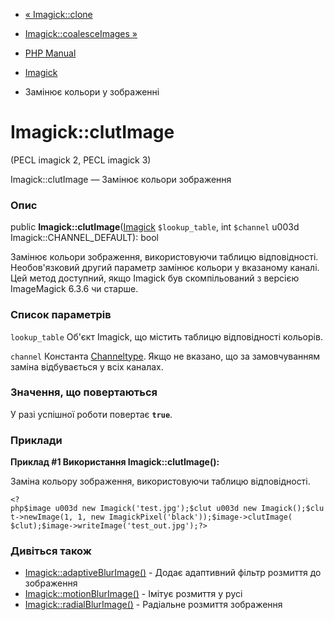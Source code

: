 - [« Imagick::clone](imagick.clone.md)
- [Imagick::coalesceImages »](imagick.coalesceimages.md)

- [PHP Manual](index.md)
- [Imagick](class.imagick.md)
- Замінює кольори у зображенні

# Imagick::clutImage

(PECL imagick 2, PECL imagick 3)

Imagick::clutImage — Замінює кольори зображення

### Опис

public **Imagick::clutImage**([Imagick](class.imagick.md)
`$lookup_table`, int `$channel` u003d Imagick::CHANNEL_DEFAULT): bool

Замінює кольори зображення, використовуючи таблицю відповідності.
Необов'язковий другий параметр замінює кольори у вказаному каналі. Цей
метод доступний, якщо Imagick був скомпільований з версією ImageMagick
6.3.6 чи старше.

### Список параметрів

`lookup_table`
Об'єкт Imagick, що містить таблицю відповідності кольорів.

`channel`
Константа
[Channeltype](imagick.constants.md#imagick.constants.channel). Якщо не
вказано, що за замовчуванням заміна відбувається у всіх каналах.

### Значення, що повертаються

У разі успішної роботи повертає **`true`**.

### Приклади

**Приклад #1 Використання **Imagick::clutImage()**:**

Заміна кольору зображення, використовуючи таблицю відповідності.

` <?php$image u003d new Imagick('test.jpg');$clut u003d new Imagick();$clut->newImage(1, 1, new ImagickPixel('black'));$image->clutImage( $clut);$image->writeImage('test_out.jpg');?> `

### Дивіться також

- [Imagick::adaptiveBlurImage()](imagick.adaptiveblurimage.md) -
Додає адаптивний фільтр розмиття до зображення
- [Imagick::motionBlurImage()](imagick.motionblurimage.md) -
Імітує розмиття у русі
- [Imagick::radialBlurImage()](imagick.radialblurimage.md) -
Радіальне розмиття зображення

